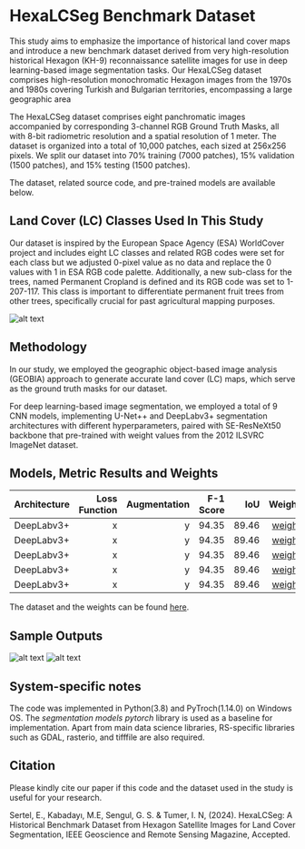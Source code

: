 # HexaLCSeg Benchmark Dataset

This study aims to emphasize the importance of historical land cover maps and introduce a new benchmark dataset derived from very high-resolution historical Hexagon (KH-9) reconnaissance satellite images for use in deep learning-based image segmentation tasks. Our HexaLCSeg dataset comprises high-resolution monochromatic Hexagon images from the 1970s and 1980s covering Turkish and Bulgarian territories, encompassing a large geographic area

The HexaLCSeg dataset comprises eight panchromatic images accompanied by corresponding 3-channel RGB Ground Truth Masks, all with 8-bit radiometric resolution and a spatial resolution of 1 meter. The dataset is organized into a total of 10,000 patches, each sized at 256x256 pixels. 
We split our dataset into 70% training (7000 patches), 15% validation (1500 patches), and 15% testing (1500 patches). 

The dataset, related source code, and pre-trained models are available below.

Land Cover (LC) Classes Used In This Study
----------------------

Our dataset is inspired by the European Space Agency (ESA) WorldCover project and includes eight LC classes and related RGB codes were set for each class but we adjusted 0-pixel value as no data and replace the 0 values with 1 in ESA RGB code palette.
Additionally, a new sub-class for the trees, named Permanent Cropland is defined and its RGB code was set to 1-207-117. This class is important to differentiate permanent fruit trees from other trees, specifically crucial for past agricultural mapping purposes.

![alt text](LULCclasses.jpg)

Methodology
---------------------
In our study, we employed the geographic object-based image analysis (GEOBIA) approach to generate accurate land cover (LC) maps, which serve as the ground truth masks for our dataset. 

For deep learning-based image segmentation, we employed a total of 9 CNN models, implementing U-Net++ and DeepLabv3+ segmentation architectures with different hyperparameters, paired with SE-ResNeXt50 backbone that pre-trained with weight values from the 2012 ILSVRC ImageNet dataset.


Models, Metric Results and Weights
---------------------
| Architecture | Loss Function | Augmentation | F-1 Score | IoU | Weights |
|:------------------:|-------------------------:|-------------------------:| -------------------------:| -------------------------:| -------------------------:|
| DeepLabv3+ |x | y | 94.35 | 89.46 |[weights](https://drive.google.com)|
| DeepLabv3+ |x | y | 94.35 | 89.46 |[weights](https://drive.google.com)|
| DeepLabv3+ |x | y | 94.35 | 89.46 |[weights](https://drive.google.com)|
| DeepLabv3+ |x | y | 94.35 | 89.46 |[weights](https://drive.google.com)|
| DeepLabv3+ |x | y | 94.35 | 89.46 |[weights](https://drive.google.com)|

The dataset and the weights can be found [here](https://drive.google.com).


Sample Outputs
---------------------
![alt text](outputs_0.png)
![alt text](outputs_1.png)




System-specific notes
---------------------
The code was implemented in Python(3.8) and PyTroch(1.14.0) on Windows OS. The *segmentation models pytorch* library is used as a baseline for implementation. Apart from main data science libraries, RS-specific libraries such as GDAL, rasterio, and tifffile are also required.


Citation
---------------------
Please kindly cite our paper if this code and the dataset used in the study is useful for your research.

Sertel, E., Kabadayı, M.E, Sengul, G. S. & Tumer, I. N, (2024). HexaLCSeg: A Historical Benchmark Dataset from Hexagon Satellite Images for Land Cover Segmentation, IEEE Geoscience and Remote Sensing Magazine, Accepted.



